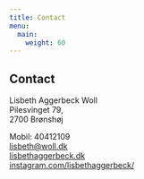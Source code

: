```yaml
---
title: Contact
menu:
  main:
    weight: 60
---
```


## Contact

Lisbeth Aggerbeck Woll  
Pilesvinget 79,  
2700 Brønshøj  

Mobil: 40412109  
lisbeth@woll.dk  
[lisbethaggerbeck.dk](https://lisbethaggerbeck.dk)  
[instagram.com/lisbethaggerbeck/](https://instagram.com/lisbethaggerbeck/)
